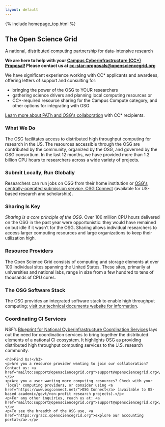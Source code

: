 ```yaml
---
layout: default
---
```


{% include homepage_top.html %}

## The Open Science Grid

A national, distributed computing partnership for data-intensive research

<div id="osg-special-banner">
  <p class="special-banner-1"><strong>We are here to help with your <a href="https://www.nsf.gov/pubs/2021/nsf21528/nsf21528.htm/">Campus Cyberinfrastructure (CC*) Proposal!</a> Please contact us at <a href="mailto:cc-star-proposals@opensciencegrid.org">cc-star-proposals@opensciencegrid.org</a></strong></p>
  <p class="special-banner-1" style="margin-bottom: 0.5ex;">
    We have significant experience working with CC* applicants and awardees, offering letters of support and consulting for:
  </p>
  <ul>
    <li>bringing the power of the OSG to YOUR researchers</li>
    <li>
        gathering science drivers and planning local computing resources or
    </li>
    <li>CC*-required resource sharing for the Campus Compute category, and other options for integrating with OSG</li>
  </ul>
  
   <p class="special-banner-1" style="margin-bottom: 0.5ex;">
    <a href="https://opensciencegrid.org/technology/policy/campus-cyberinfrastructure/">Learn more about PATh and OSG's collaboration<a> with CC* recipients. 
  </p>
  
</div>
<div class="row">
  <div class="col-lg-4">
    <h3>What We Do</h3>
    <p>The OSG facilitates access to distributed high throughput computing for research in the US.
    The resources accessible through the OSG are contributed by the community, organized by the OSG, and governed by the OSG consortium.
    In the last 12 months, we have provided more than 1.2 billion CPU hours to researchers across a wide variety of projects.
    </p>
  </div>
  <div class="col-lg-4">
    <h3>Submit Locally, Run Globally</h3>
    <p>Researchers can run jobs on OSG from their home institution or <a href="https://www.osgconnect.net/">OSG's centrally-operated submission service, OSG Connect</a> (available for US-based research and scholarship).</p>
  </div>
  <div class="col-lg-4">
    <h3>Sharing Is Key</h3>
    <p><em>Sharing is a core principle of the OSG.</em>  Over 100 million CPU hours delivered on the OSG in the past year were opportunistic: they would have remained on but idle
if it wasn't for the OSG. Sharing allows individual researchers to access larger computing resources and large organizations to keep their utilization high.</p>
  </div>
</div>
<div class="row">
  <div class="col-lg-4">
    <h3>Resource Providers</h3>
    <p>The Open Science Grid consists of computing and storage elements at over 100 individual sites spanning the United States.
    These sites, primarily at universities and national labs, range in size from a few hundred to tens of thousands of CPU cores.</p>
  </div>
  <div class="col-lg-4">
    <h3>The OSG Software Stack</h3>
    <p>The OSG provides an integrated software stack to enable high throughput computing; <a href="docs/">visit our technical documents website for information</a>.</p>
  </div>
  <div class="col-lg-4">
    <h3>Coordinating CI Services</h3>
    <p>
      NSF’s
      <a href="https://www.nsf.gov/cise/oac/vision/blueprint-2019/nsf-aci-blueprint-services.pdf">Blueprint
        for National Cyberinfrastructure Coordination Services</a>
      lays out the need for coordination services to bring together the distributed elements of a national CI ecosystem.
      It highlights OSG as providing distributed high throughput computing services to the U.S. research community.
    </p>
  </div>
</div>
<div class="row">
  <div class="col-lg-12">
    
    <h3>Find Us!</h3>
    <p>Are you a resource provider wanting to join our collaboration? Contact us: <a href="mailto:support@opensciencegrid.org">support@opensciencegrid.org</a>.</p>
    <p>Are you a user wanting more computing resources? Check with your 'local' computing providers, or consider using <a href="https://www.osgconnect.net/">OSG Connect</a> (available to US-based academic/govt/non-profit research projects).</p>
    <p>For any other inquiries, reach us at: <a href="mailto:support@opensciencegrid.org">support@opensciencegrid.org</a>.</p>
    <p>To see the breadth of the OSG use, <a href="https://gracc.opensciencegrid.org">explore our accounting portal</a>.</p>
  </div>
</div>
